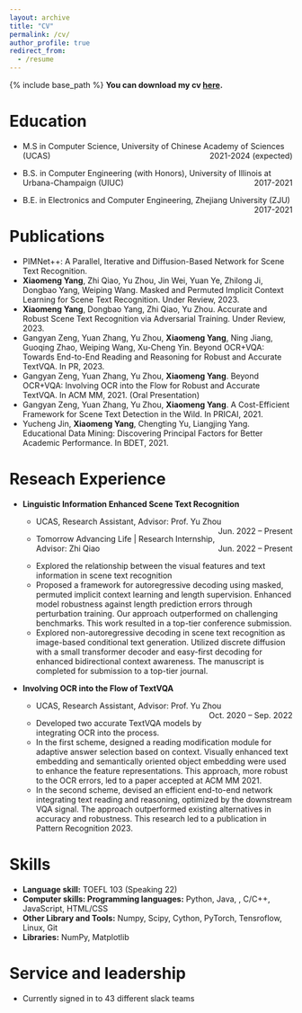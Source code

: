 ```yaml
---
layout: archive
title: "CV"
permalink: /cv/
author_profile: true
redirect_from:
  - /resume
---
```


{% include base_path %}
**You can download my cv [here]().**

Education
======
* <p style="text-align:left;">M.S in Computer Science, University of Chinese Academy of Sciences (UCAS)<span style="float:right;">2021-2024 (expected)</span></p>
* <p style="text-align:left;">B.S. in Computer Engineering (with Honors), University of Illinois at Urbana-Champaign (UIUC)<span style="float:right;">2017-2021</span></p>
* <p style="text-align:left;">B.E. in Electronics and Computer Engineering, Zhejiang University (ZJU)<span style="float:right;">2017-2021</span></p>

Publications
======
* PIMNet++: A Parallel, Iterative and Diffusion-Based Network for Scene Text Recognition.
* **Xiaomeng Yang**, Zhi Qiao, Yu Zhou, Jin Wei, Yuan Ye, Zhilong Ji, Dongbao Yang, Weiping Wang. Masked and Permuted Implicit Context Learning for Scene Text Recognition. Under Review, 2023.
* **Xiaomeng Yang**, Dongbao Yang, Zhi Qiao, Yu Zhou. Accurate and Robust Scene Text Recognition via Adversarial
Training. Under Review, 2023.
* Gangyan Zeng, Yuan Zhang, Yu Zhou, **Xiaomeng Yang**, Ning Jiang, Guoqing Zhao, Weiping Wang, Xu-Cheng Yin. Beyond OCR+VQA: Towards End-to-End Reading and Reasoning for Robust and Accurate TextVQA. In PR, 2023.
* Gangyan Zeng, Yuan Zhang, Yu Zhou, **Xiaomeng Yang**. Beyond OCR+VQA: Involving OCR into the Flow for Robust and Accurate TextVQA. In ACM MM, 2021. (Oral Presentation)
* Gangyan Zeng, Yuan Zhang, Yu Zhou, **Xiaomeng Yang**. A Cost-Efficient Framework for Scene Text Detection in the Wild. In PRICAI, 2021.
* Yucheng Jin, **Xiaomeng Yang**, Chengting Yu, Liangjing Yang. Educational Data Mining: Discovering Principal Factors for Better Academic Performance. In BDET, 2021.

Reseach Experience
======
* **Linguistic Information Enhanced Scene Text Recognition**
  * <p style="text-align:left;">UCAS, Research Assistant, Advisor: Prof. Yu Zhou<span style="float:right;">Jun. 2022 – Present</span></p>
  * <p style="text-align:left;">Tomorrow Advancing Life | Research Internship, Advisor: Zhi Qiao<span style="float:right;">Jun. 2022 – Present</span></p>
  * Explored the relationship between the visual features and text information in scene text recognition
  * Proposed a framework for autoregressive decoding using masked, permuted implicit context learning and length supervision. Enhanced model robustness against length prediction errors through perturbation training. Our approach outperformed on challenging benchmarks. This work resulted in a top-tier conference submission.
  * Explored non-autoregressive decoding in scene text recognition as image-based conditional text generation. Utilized discrete diffusion with a small transformer decoder and easy-first decoding for enhanced bidirectional context awareness. The manuscript is completed for submission to a top-tier journal.

* **Involving OCR into the Flow of TextVQA**
  * <p style="text-align:left;">UCAS, Research Assistant, Advisor: Prof. Yu Zhou<span style="float:right;">Oct. 2020 – Sep. 2022</span></p>
  * Developed two accurate TextVQA models by integrating OCR into the process.
  * In the first scheme, designed a reading modification module for adaptive answer selection based on context. Visually enhanced text embedding and semantically oriented object embedding were used to enhance the feature representations. This approach, more robust to the OCR errors, led to a paper accepted at ACM MM 2021.
  * In the second scheme, devised an efficient end-to-end network integrating text reading and reasoning, optimized by the downstream VQA signal. The approach outperformed existing alternatives in accuracy and robustness. This research led to a publication in Pattern Recognition 2023.

Skills
======
* **Language skill:** TOEFL 103 (Speaking 22)
* **Computer skills: Programming languages:** Python, Java, , C/C++, JavaScript, HTML/CSS
* **Other Library and Tools:** Numpy, Scipy, Cython, PyTorch, Tensroflow, Linux, Git
* **Libraries:** NumPy, Matplotlib

  
Service and leadership
======
* Currently signed in to 43 different slack teams

